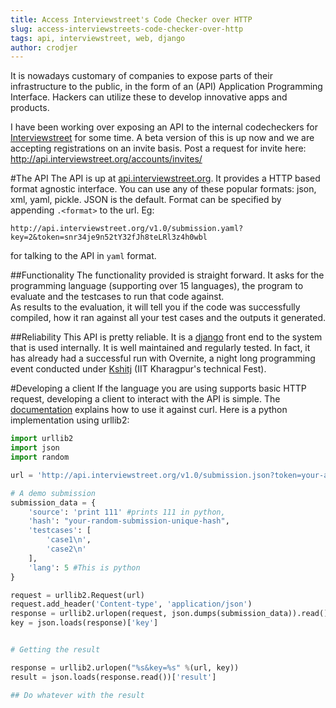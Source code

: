 ```yaml
---
title: Access Interviewstreet's Code Checker over HTTP
slug: access-interviewstreets-code-checker-over-http
tags: api, interviewstreet, web, django
author: crodjer
---
```


It is nowadays customary of companies to expose parts of their infrastructure to
the public, in the form of an (API) Application Programming Interface. Hackers
can utilize these to develop innovative apps and products.

I have been working over exposing an API to the internal codecheckers for
[Interviewstreet][is] for some time. A beta version of this is up now and we are
accepting registrations on an invite basis. Post a request for invite here:
<http://api.interviewstreet.org/accounts/invites/>

#The API
The API is up at [api.interviewstreet.org][api]. It provides a HTTP based format
agnostic interface. You can use any of these popular formats: json, xml, yaml,
pickle. JSON is the default. Format can be specified by appending `.<format>` to
the url. Eg:

```
http://api.interviewstreet.org/v1.0/submission.yaml?key=2&token=snr34je9n52tY32fJh8teLRl3z4h0wbl

```

for talking to the API in `yaml` format.

##Functionality
The functionality provided is straight forward. It asks for the programming
language (supporting over 15 languages), the program to evaluate and the
testcases to run that code against.  
As results to the evaluation, it will tell you if the code was successfully
compiled, how it ran against all your test cases and the outputs it generated.

##Reliability
This API is pretty reliable. It is a [django][django] front end to the system
that is used internally. It is well maintained and regularly tested. In fact,
it has already had a successful run with Overnite, a night long programming
event conducted under [Kshitj][ktj] (IIT Kharagpur's technical Fest).

#Developing a client
If the language you are using supports basic HTTP request, developing a client
to interact with the API is simple. The [documentation][doc] explains how to use
it against curl. Here is a python implementation using urllib2:

```python
import urllib2
import json
import random

url = 'http://api.interviewstreet.org/v1.0/submission.json?token=your-api-token'

# A demo submission
submission_data = {
    'source': 'print 111' #prints 111 in python,
    'hash': "your-random-submission-unique-hash",
    'testcases': [
        'case1\n',
        'case2\n'
    ],
    'lang': 5 #This is python
}

request = urllib2.Request(url)
request.add_header('Content-type', 'application/json')
response = urllib2.urlopen(request, json.dumps(submission_data)).read()
key = json.loads(response)['key']


# Getting the result

response = urllib2.urlopen("%s&key=%s" %(url, key))
result = json.loads(response.read())['result']

## Do whatever with the result
```

[is]: http://www.interviewstreet.org/
[api]: http://api.interviewstreet.org/
[django]: https://www.djangoproject.com/
[ktj]: http://ktj.in/
[doc]: http://api.interviewstreet.org/v1.0/doc/
